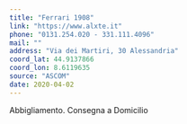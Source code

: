 ```yaml
---
title: "Ferrari 1908"
link: "https://www.alxte.it"
phone: "0131.254.020 - 331.111.4096"
mail: ""
address: "Via dei Martiri, 30 Alessandria"
coord_lat: 44.9137866
coord_lon: 8.6119635
source: "ASCOM"
date: 2020-04-02
---
```


Abbigliamento. Consegna a Domicilio

